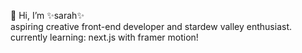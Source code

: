 👋 Hi, I’m ✨sarah✨\
aspiring creative front-end developer and stardew valley enthusiast.\
currently learning: next.js with framer motion!
